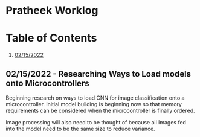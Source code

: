 # Pratheek Worklog

# Table of Contents
1. [02/15/2022](#begin)
## 02/15/2022 - Researching Ways to Load models onto Microcontrollers <a name = "begin"></a>

Beginning research on ways to load CNN for image classification onto a microcontroller. Initial model building is beginning now so that memory requirements can be considered when the microcontroller is finally ordered.

Image processing will also need to be thought of because all images fed into the model need to be the same size to reduce variance.
